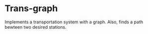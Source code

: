 # Trans-graph
Implements a transportation system with a graph. Also, finds a path bewteen two desired stations.
